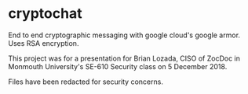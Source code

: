 # cryptochat
End to end cryptographic messaging with google cloud's google armor. Uses RSA encryption.

This project was for a presentation for Brian Lozada, CISO of ZocDoc in Monmouth University's SE-610 Security class on 5 December 2018.

Files have been redacted for security concerns.
